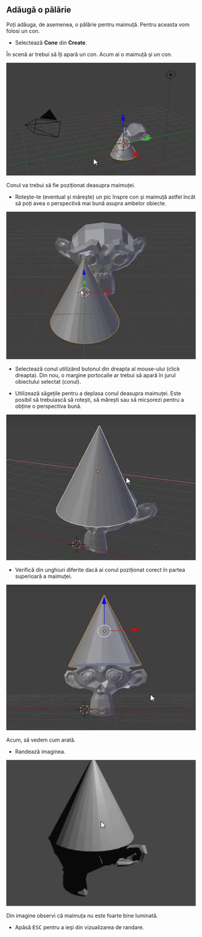 ## Adăugă o pălărie

Poți adăuga, de asemenea, o pălărie pentru maimuță. Pentru aceasta vom folosi un con.

+ Selectează **Cone** din **Create**.

În scenă ar trebui să îți apară un con. Acum ai o maimuță și un con.

![Maimuță și con](images/monkey-and-cone.png)

Conul va trebui să fie poziționat deasupra maimuței.

+ Rotește-te (eventual și mărește) un pic înspre con și maimuță astfel încât să poți avea o perspectivă mai bună asupra ambelor obiecte.

![Mărește maimuța](images/zoom-monkey.png)

+ Selectează conul utilizând butonul din dreapta al mouse-ului (click dreapta). Din nou, o margine portocalie ar trebui să apară în jurul obiectului selectat (conul).

+ Utilizează săgețile pentru a deplasa conul deasupra maimuței. Este posibil să trebuiască să rotești, să mărești sau să micșorezi pentru a obține o perspectiva bună.

![Conul de pe maimuță](images/cone-monkey.png)

+ Verifică din unghiuri diferite dacă ai conul poziționat corect în partea superioară a maimuței.

![Verifică conul](images/check-cone.png)

Acum, să vedem cum arată.

+ Randează imaginea.

![Randează maimuța cu con](images/render-cone-monkey.png)

Din imagine observi că maimuța nu este foarte bine luminată.

+ Apăsă <kbd>ESC</kbd> pentru a ieși din vizualizarea de randare.